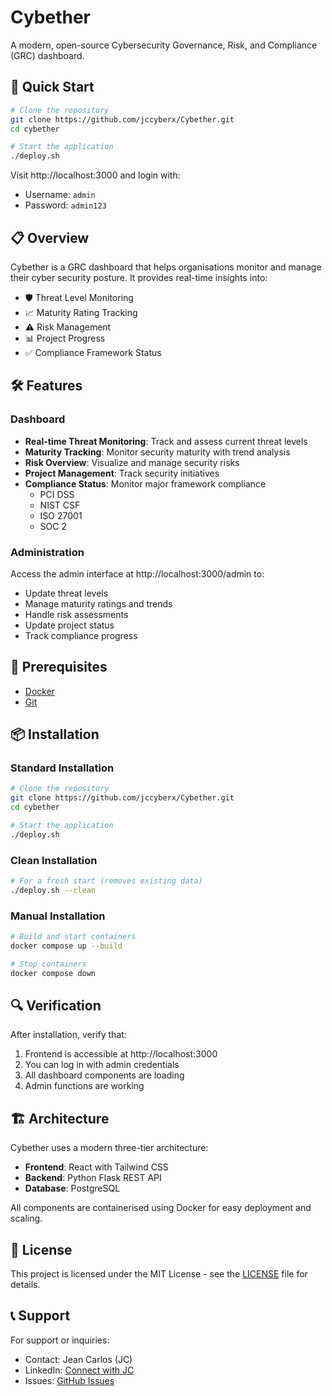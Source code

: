 # Cybether

A modern, open-source Cybersecurity Governance, Risk, and Compliance (GRC) dashboard.

## 🚀 Quick Start

```bash
# Clone the repository
git clone https://github.com/jccyberx/Cybether.git
cd cybether

# Start the application
./deploy.sh
```

Visit http://localhost:3000 and login with:
- Username: `admin`
- Password: `admin123`

## 📋 Overview

Cybether is a GRC dashboard that helps organisations monitor and manage their cyber security posture. It provides real-time insights into:

- 🛡️ Threat Level Monitoring
- 📈 Maturity Rating Tracking
- ⚠️ Risk Management
- 📊 Project Progress
- ✅ Compliance Framework Status

## 🛠️ Features

### Dashboard
- **Real-time Threat Monitoring**: Track and assess current threat levels
- **Maturity Tracking**: Monitor security maturity with trend analysis
- **Risk Overview**: Visualize and manage security risks
- **Project Management**: Track security initiatives
- **Compliance Status**: Monitor major framework compliance
  - PCI DSS
  - NIST CSF
  - ISO 27001
  - SOC 2

### Administration
Access the admin interface at http://localhost:3000/admin to:
- Update threat levels
- Manage maturity ratings and trends
- Handle risk assessments
- Update project status
- Track compliance progress

## 🔧 Prerequisites

- [Docker](https://www.docker.com/products/docker-desktop/)
- [Git](https://git-scm.com/downloads)

## 📦 Installation

### Standard Installation
```bash
# Clone the repository
git clone https://github.com/jccyberx/Cybether.git
cd cybether

# Start the application
./deploy.sh
```

### Clean Installation
```bash
# For a fresh start (removes existing data)
./deploy.sh --clean
```

### Manual Installation
```bash
# Build and start containers
docker compose up --build

# Stop containers
docker compose down

```

## 🔍 Verification

After installation, verify that:
1. Frontend is accessible at http://localhost:3000
2. You can log in with admin credentials
3. All dashboard components are loading
4. Admin functions are working

## 🏗️ Architecture

Cybether uses a modern three-tier architecture:
- **Frontend**: React with Tailwind CSS
- **Backend**: Python Flask REST API
- **Database**: PostgreSQL

All components are containerised using Docker for easy deployment and scaling.

## 📜 License

This project is licensed under the MIT License - see the [LICENSE](LICENSE) file for details.

## 📞 Support

For support or inquiries:
- Contact: Jean Carlos (JC)
- LinkedIn: [Connect with JC](https://www.linkedin.com/in/jeanpc/)
- Issues: [GitHub Issues](https://github.com/wandanti/cybether/issues)
